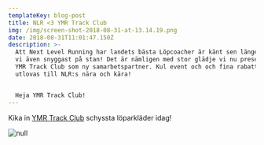 ```yaml
---
templateKey: blog-post
title: NLR <3 YMR Track Club
img: /img/screen-shot-2018-08-31-at-13.14.19.png
date: 2018-08-31T11:01:47.150Z
description: >-
  Att Next Level Running har landets bästa Löpcoacher är känt sen länge - Nu är
  vi även snyggast på stan! Det är nämligen med stor glädje vi nu presenterar
  YMR Track Club som ny samarbetspartner. Kul event och och fina rabatter
  utlovas till NLR:s nära och kära!


  Heja YMR Track Club!
---
```

Kika in [YMR Track Club](https://ymrtrackclub.com/) schyssta löparkläder idag!

![null](/img/screen-shot-2018-08-31-at-13.11.22.png)
